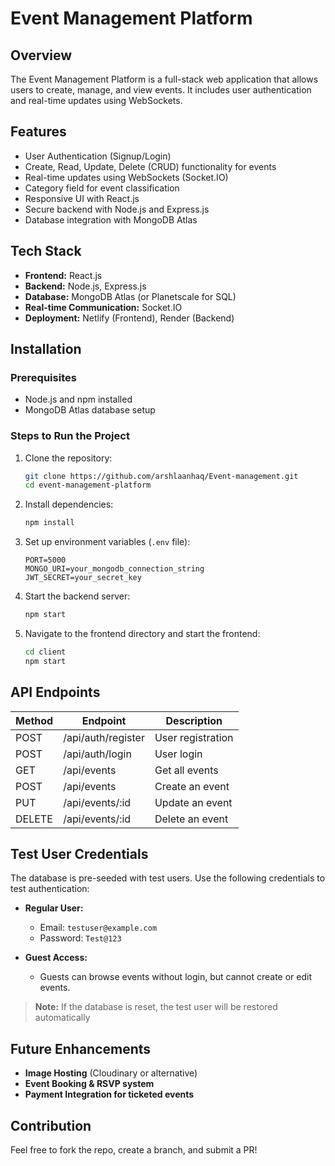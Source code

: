 # Event Management Platform

## Overview
The Event Management Platform is a full-stack web application that allows users to create, manage, and view events. It includes user authentication and real-time updates using WebSockets.

## Features
- User Authentication (Signup/Login)
- Create, Read, Update, Delete (CRUD) functionality for events
- Real-time updates using WebSockets (Socket.IO)
- Category field for event classification
- Responsive UI with React.js
- Secure backend with Node.js and Express.js
- Database integration with MongoDB Atlas 

## Tech Stack
- **Frontend:** React.js
- **Backend:** Node.js, Express.js
- **Database:** MongoDB Atlas (or Planetscale for SQL)
- **Real-time Communication:** Socket.IO
- **Deployment:** Netlify (Frontend), Render (Backend)

## Installation
### Prerequisites
- Node.js and npm installed
- MongoDB Atlas database setup

### Steps to Run the Project
1. Clone the repository:
   ```bash
   git clone https://github.com/arshlaanhaq/Event-management.git
   cd event-management-platform
   ```
2. Install dependencies:
   ```bash
   npm install
   
   ```
3. Set up environment variables (`.env` file):
   ```env
   PORT=5000
   MONGO_URI=your_mongodb_connection_string
   JWT_SECRET=your_secret_key
   ```
4. Start the backend server:
   ```bash
   npm start
   ```
5. Navigate to the frontend directory and start the frontend:
   ```bash
   cd client
   npm start
   ```

## API Endpoints
| Method | Endpoint       | Description          |
|--------|---------------|----------------------|
| POST   | /api/auth/register | User registration  |
| POST   | /api/auth/login    | User login        |
| GET    | /api/events        | Get all events    |
| POST   | /api/events        | Create an event   |
| PUT    | /api/events/:id    | Update an event   |
| DELETE | /api/events/:id    | Delete an event   |

## Test User Credentials

The database is pre-seeded with test users. Use the following credentials to test authentication:

- **Regular User:**
  - Email: `testuser@example.com`
  - Password: `Test@123`

- **Guest Access:**
  - Guests can browse events without login, but cannot create or edit events.

> **Note:** If the database is reset, the test user will be restored automatically


## Future Enhancements
- **Image Hosting** (Cloudinary or alternative)
- **Event Booking & RSVP system**
- **Payment Integration for ticketed events**

## Contribution
Feel free to fork the repo, create a branch, and submit a PR!


